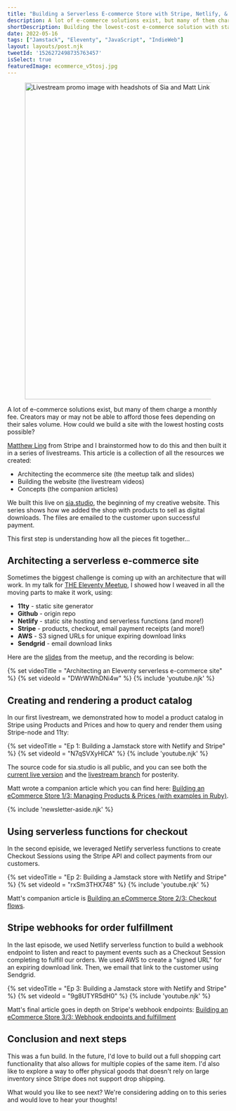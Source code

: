 ```yaml
---
title: "Building a Serverless E-commerce Store with Stripe, Netlify, & 11ty"
description: A lot of e-commerce solutions exist, but many of them charge a monthly fee. How could we build a site with the lowest hosting costs possible?
shortDescription: Building the lowest-cost e-commerce solution with static site generation and serverless functions
date: 2022-05-16
tags: ["Jamstack", "Eleventy", "JavaScript", "IndieWeb"]
layout: layouts/post.njk
tweetId: '1526272498735763457'
isSelect: true
featuredImage: ecommerce_v5tosj.jpg
---
```


<figure>
  <img src="{% src 'ecommerce_v5tosj.jpg' %}"
    srcset="{% srcset 'ecommerce_v5tosj.jpg' %}"
    sizes="{% defaultSizes %}"
    alt="Livestream promo image with headshots of Sia and Matt Link and the title of the livestream 'Building a Jamstack store with Netlify and Stripe'"
    importance="high"
    width="1280" height="720">
  <!-- <figcaption></figcaption> -->
</figure>

A lot of e-commerce solutions exist, but many of them charge a monthly fee. Creators may or may not be able to afford those fees depending on their sales volume. How could we build a site with the lowest hosting costs possible?

[Matthew Ling](https://twitter.com/mattling_dev) from Stripe and I brainstormed how to do this and then built it in a series of livestreams. This article is a collection of all the resources we created:

- Architecting the ecommerce site (the meetup talk and slides)
- Building the website (the livestream videos)
- Concepts (the companion articles)

We built this live on [sia.studio](https://sia.studio/), the beginning of my creative website. This series shows how we added the shop with products to sell as digital downloads. The files are emailed to the customer upon successful payment.

This first step is understanding how all the pieces fit together...

## Architecting a serverless e-commerce site

Sometimes the biggest challenge is coming up with an architecture that will work. In my talk for [THE Eleventy Meetup](https://11tymeetup.dev/events/ep-6-async-shortcodes-and-serverless-e-commerce/), I showed how I weaved in all the moving parts to make it work, using:

- **11ty** - static site generator
- **Github** - origin repo
- **Netlify** - static site hosting and serverless functions (and more!)
- **Stripe** - products, checkout, email payment receipts (and more!)
- **AWS** - S3 signed URLs for unique expiring download links
- **Sendgrid** - email download links

Here are the [slides](https://docs.google.com/presentation/d/13ICudJnSRmUrBwlo6CcGevPQgOfnsfPGLa0OXl9_ixI/edit?usp=sharing) from the meetup, and the recording is below:

{% set videoTitle = "Architecting an Eleventy serverless e-commerce site" %}
{% set videoId = "DWrWWhDNi4w" %}
{% include 'youtube.njk' %}

## Creating and rendering a product catalog

In our first livestream, we demonstrated how to model a product catalog in Stripe using Products and Prices and how to query and render them using Stripe-node and 11ty:

{% set videoTitle = "Ep 1: Building a Jamstack store with Netlify and Stripe" %}
{% set videoId = "N7qSVXyHlCA" %}
{% include 'youtube.njk' %}

The source code for sia.studio is all public, and you can see both the [current live version](https://github.com/siakaramalegos/sia.studio) and the [livestream branch](https://github.com/siakaramalegos/sia.studio/tree/livestream) for posterity.

Matt wrote a companion article which you can find here: [Building an eCommerce Store 1/3: Managing Products & Prices (with examples in Ruby)](https://dev.to/stripe/building-an-ecommerce-store-13-managing-products-prices-with-examples-in-ruby-iba?signin=true).

{% include 'newsletter-aside.njk' %}

## Using serverless functions for checkout

In the second episide, we leveraged Netlify serverless functions to create Checkout Sessions using the Stripe API and collect payments from our customers.

{% set videoTitle = "Ep 2: Building a Jamstack store with Netlify and Stripe" %}
{% set videoId = "rxSm3THX748" %}
{% include 'youtube.njk' %}

Matt's companion article is [Building an eCommerce Store 2/3: Checkout flows](https://dev.to/stripe/building-an-ecommerce-store-23-checkout-flows-35k7).

## Stripe webhooks for order fulfillment

In the last episode, we used Netlify serverless function to build a webhook endpoint to listen and react to payment events such as a Checkout Session completing to fulfill our orders. We used AWS to create a "signed URL" for an expiring download link. Then, we email that link to the customer using Sendgrid.

{% set videoTitle = "Ep 3: Building a Jamstack store with Netlify and Stripe" %}
{% set videoId = "9g8UTYR5dH0" %}
{% include 'youtube.njk' %}

Matt's final article goes in depth on Stripe's webhook endpoints: [Building an eCommerce Store 3/3: Webhook endpoints and fulfillment](https://dev.to/stripe/building-an-ecommerce-store-33-webhook-endpoints-and-fulfillment-260j)

## Conclusion and next steps

This was a fun build. In the future, I'd love to build out a full shopping cart functionality that also allows for multiple copies of the same item. I'd also like to explore a way to offer physical goods that doesn't rely on large inventory since Stripe does not support drop shipping.

What would you like to see next? We're considering adding on to this series and would love to hear your thoughts!
